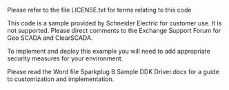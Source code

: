 Please refer to the file LICENSE.txt for terms relating to this code

This code is a sample provided by Schneider Electric for customer use.
It is not supported. Please direct comments to the Exchange Support Forum 
for Geo SCADA and ClearSCADA.

To implement and deploy this example you will need to add appropriate
security measures for your environment.

Please read the Word file Sparkplug B Sample DDK Driver.docx for a guide
to customization and implementation.

